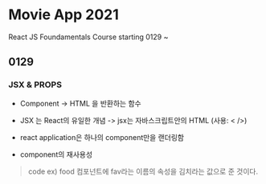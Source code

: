 # Movie App 2021

React JS Foundamentals Course
starting 0129 ~

## 0129
### JSX & PROPS
* Component -> HTML 을 반환하는 함수 
* JSX 는 React의 유일한 개념
-> jsx는 자바스크립트안의 HTML (사용: < />)

* react application은 하나의 component만을 랜더링함
* component의 재사용성 
> code ex) <Food fav="kimchi" /> food 
컴포넌트에 fav라는 이름의 속성을 김치라는 값으로 준 것이다.
